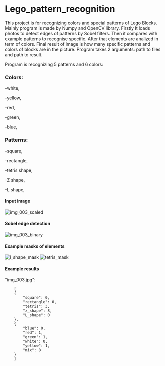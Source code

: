 # Lego_pattern_recognition
This project is for recognizing colors and special patterns of Lego Blocks. Mainly program is made by Numpy and OpenCV library. Firstly It loads photos to detect edges of patterns by Sobel filters. Then it compares with example patterns to recognise specific. After that elements are analized in term of colors. Final result of image is how many specific patterns and colors of blocks are in the picture. Program takes 2 arguments: path to files and path to result.

Program is recognizing 5 patterns and 6 colors:
### Colors:

-white,

-yellow,

-red,

-green,

-blue,


### Patterns:

-square,

-rectangle,

-tetris shape,

-Z shape,

-L shape,

#### Input image
![img_003_scaled](https://user-images.githubusercontent.com/50676292/228884629-69fe9d0e-36d2-424b-bc53-f9b5fd200aa1.png)

#### Sobel edge detection
![img_003_binary](https://user-images.githubusercontent.com/50676292/228884775-691cd090-0732-4a30-8c96-6d0f88f0df3c.png)

#### Example masks of elements

![l_shape_mask](https://user-images.githubusercontent.com/50676292/228884929-4ec766d7-aa56-403b-a1e5-36592ba9daf9.png)
![tetris_mask](https://user-images.githubusercontent.com/50676292/228884954-6f24171a-e8bf-4d69-8324-0e02da1f8a4f.png)

#### Example results

"img_003.jpg": 

        [
        {
            "square": 0,
            "rectangle": 0,
            "tetris": 3,
            "z_shape": 8,
            "L_shape": 0
        },
        {
            "blue": 0,
            "red": 1,
            "green": 1,
            "white": 0,
            "yellow": 1,
            "mix": 8
        }
        ]
